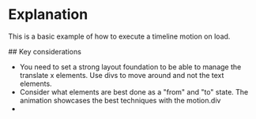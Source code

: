 # Explanation
This is a basic example of how to execute a timeline motion on load.

## Key considerations
- You need to set a strong layout foundation to be able to manage the translate x elements. Use divs to move around and not the text elements.
- Consider what elements are best done as a "from" and "to" state. The animation showcases the best techniques with the motion.div
- 
